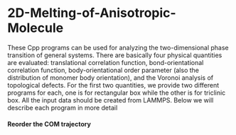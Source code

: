 # 2D-Melting-of-Anisotropic-Molecule

These Cpp programs can be used for analyzing the two-dimensional phase transition of general systems. There are basically four physical quantities are evaluated: translational correlation function, bond-orientational correlation function, body-orientational order parameter (also the distribution of monomer body orientation), and the Voronoi analysis of topological defects. For the first two quantities, we provide two different programs for each, one is for rectangular box while the other is for triclinic box. All the input data should be created from LAMMPS. Below we will describe each program in more detail
#### Reorder the COM trajectory

